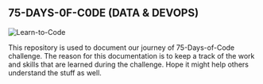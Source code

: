 ## 75-DAYS-0F-C0DE (DATA & DEVOPS)

![Learn-to-Code](https://github.com/amoghak-ds/75-Days-of-Code/assets/133768988/201dd356-df75-4468-b932-5486e7f15b2f)

This repository is used to document our journey of 75-Days-of-Code challenge. The reason for this documentation is to keep a track of the work and skills that are learned during the challenge. Hope it might help
others understand the stuff as well.
